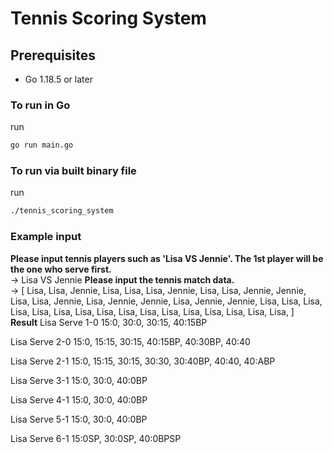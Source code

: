 # Tennis Scoring System

## Prerequisites

- Go 1.18.5 or later

### To run in Go

run

```sh
go run main.go
```

### To run via built binary file

run

```sh
./tennis_scoring_system
```

### Example input

**Please input tennis players such as 'Lisa VS Jennie'. The 1st player will be the one who serve first.**
<br>
-> Lisa VS Jennie
**Please input the tennis match data.**
<br>
-> [
    Lisa, Lisa, Jennie, Lisa, Lisa,
    Lisa, Jennie, Lisa, Lisa, Jennie, Jennie, Lisa,
    Lisa, Jennie, Lisa, Jennie, Jennie, Lisa, Jennie, Jennie,
    Lisa, Lisa, Lisa, Lisa,
    Lisa, Lisa, Lisa, Lisa,
    Lisa, Lisa, Lisa, Lisa,
    Lisa, Lisa, Lisa, Lisa,
]
<br>
**Result**
Lisa Serve 1-0
15:0, 30:0, 30:15, 40:15BP

Lisa Serve 2-0
15:0, 15:15, 30:15, 40:15BP, 40:30BP, 40:40

Lisa Serve 2-1
15:0, 15:15, 30:15, 30:30, 30:40BP, 40:40, 40:ABP

Lisa Serve 3-1
15:0, 30:0, 40:0BP

Lisa Serve 4-1
15:0, 30:0, 40:0BP

Lisa Serve 5-1
15:0, 30:0, 40:0BP

Lisa Serve 6-1
15:0SP, 30:0SP, 40:0BPSP
